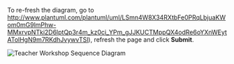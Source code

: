 To re-fresh the diagram, go to http://www.plantuml.com/plantuml/uml/LSmn4W8X34RXtbFe0PRqLbjuaKWom0mG9lmPhw-MMxrvpNTki2D6lptQp3r4m_kz0ci_YPm_gJJKUCTMppQX4odRe6oYXnWEytATolHgN9m7RKdhJvywvTSl), refresh the page and click **Submit**.

![Teacher Workshop Sequence Diagram](http://www.plantuml.com/plantuml/png/LSmn4W8X34RXtbFe0PRqLbjuaKWom0mG9lmPhw-MMxrvpNTki2D6lptQp3r4m_kz0ci_YPm_gJJKUCTMppQX4odRe6oYXnWEytATolHgN9m7RKdhJvywvTSl?)